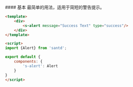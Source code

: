 <codebox>
#### 基本
最简单的用法，适用于简短的警告提示。

```html
<template>
    <div>
        <s-alert message="Success Text" type="success"/>
    </div>
</template>

<script>
import {Alert} from 'santd';

export default {
    components: {
        's-alert': Alert
    }
}
</script>

```
</codebox>
